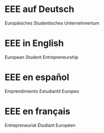 # EEE auf Deutsch
Europäisches Studentisches Unternehmertum
# EEE in English
European Student Entrepreneurship
# EEE en español
Emprendimiento Estudiantil Europeo
# EEE en français
Entrepreneuriat Étudiant Européen
